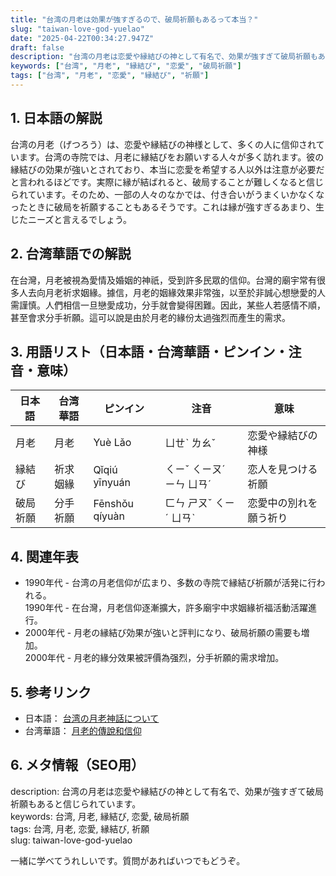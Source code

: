 ```yaml
---
title: "台湾の月老は効果が強すぎるので、破局祈願もあるって本当？"
slug: "taiwan-love-god-yuelao"
date: "2025-04-22T00:34:27.947Z"
draft: false
description: "台湾の月老は恋愛や縁結びの神として有名で、効果が強すぎて破局祈願もあると信じられています。"
keywords: ["台湾", "月老", "縁結び", "恋愛", "破局祈願"]
tags: ["台湾", "月老", "恋愛", "縁結び", "祈願"]
---
```


## 1. 日本語の解説  
台湾の月老（げつろう）は、恋愛や縁結びの神様として、多くの人に信仰されています。台湾の寺院では、月老に縁結びをお願いする人々が多く訪れます。彼の縁結びの効果が強いとされており、本当に恋愛を希望する人以外は注意が必要だと言われるほどです。実際に縁が結ばれると、破局することが難しくなると信じられています。そのため、一部の人々のなかでは、付き合いがうまくいかなくなったときに破局を祈願することもあるそうです。これは縁が強すぎるあまり、生じたニーズと言えるでしょう。

## 2. 台湾華語での解説  
在台灣，月老被視為愛情及婚姻的神祇，受到許多民眾的信仰。台灣的廟宇常有很多人去向月老祈求姻緣。據信，月老的姻緣效果非常強，以至於非誠心想戀愛的人需謹慎。人們相信一旦戀愛成功，分手就會變得困難。因此，某些人若感情不順，甚至會求分手祈願。這可以說是由於月老的緣份太過強烈而產生的需求。

## 3. 用語リスト（日本語・台湾華語・ピンイン・注音・意味）  
| 日本語   | 台湾華語  | ピンイン     | 注音     | 意味                         |
|----------|-----------|-------------|---------|----------------------------|
| 月老     | 月老      | Yuè Lǎo     | ㄩㄝˋ ㄌㄠˇ | 恋愛や縁結びの神様          |
| 縁結び   | 祈求姻緣  | Qǐqiú yīnyuán | ㄑㄧˇ ㄑㄧㄡˊ ㄧㄣ ㄩㄢˊ | 恋人を見つける祈願        |
| 破局祈願 | 分手祈願  | Fēnshǒu qíyuàn | ㄈㄣ ㄕㄡˇ ㄑㄧˊ ㄩㄢˋ | 恋愛中の別れを願う祈り    |

## 4. 関連年表  
- 1990年代 - 台湾の月老信仰が広まり、多数の寺院で縁結び祈願が活発に行われる。  
  1990年代 - 在台灣，月老信仰逐漸擴大，許多廟宇中求姻緣祈福活動活躍進行。
- 2000年代 - 月老の縁結び効果が強いと評判になり、破局祈願の需要も増加。  
  2000年代 - 月老的緣分效果被評價為强烈，分手祈願的需求增加。

## 5. 参考リンク  
- 日本語： [台湾の月老神話について](https://www.travelbook.co.jp/topic/2114)  
- 台湾華語： [月老的傳說和信仰](https://www.setn.com/News.aspx?NewsID=410718)

## 6. メタ情報（SEO用）  
description: 台湾の月老は恋愛や縁結びの神として有名で、効果が強すぎて破局祈願もあると信じられています。  
keywords: 台湾, 月老, 縁結び, 恋愛, 破局祈願  
tags: 台湾, 月老, 恋愛, 縁結び, 祈願  
slug: taiwan-love-god-yuelao

一緒に学べてうれしいです。質問があればいつでもどうぞ。